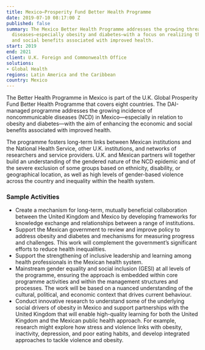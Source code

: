 ```yaml
---
title: Mexico—Prosperity Fund Better Health Programme
date: 2019-07-10 08:17:00 Z
published: false
summary: The Mexico Better Health Programme addresses the growing threat of noncommunicable
  diseases—especially obesity and diabetes—with a focus on realizing the economic
  and social benefits associated with improved health.
start: 2019
end: 2021
client: U.K. Foreign and Commonwealth Office
solutions:
- Global Health
regions: Latin America and the Caribbean
country: Mexico
---
```


The Better Health Programme in Mexico is part of the U.K. Global Prosperity Fund Better Health Programme that covers eight countries. The DAI-managed programme addresses the growing incidence of noncommunicable diseases (NCD) in Mexico—especially in relation to obesity and diabetes—with the aim of enhancing the economic and social benefits associated with improved health. 

The programme fosters long-term links between Mexican institutions and the National Health Service, other U.K. institutions, and networks of researchers and service providers. U.K. and Mexican partners will together build an understanding of the gendered nature of the NCD epidemic and of the severe exclusion of some groups based on ethnicity, disability, or geographical location, as well as high levels of gender-based violence across the country and inequality within the health system.

### Sample Activities

* Create a mechanism for long-term, mutually beneficial collaboration between the United Kingdom and Mexico by developing frameworks for knowledge exchange and relationships between a range of institutions.
* Support the Mexican government to review and improve policy to address obesity and diabetes and mechanisms for measuring progress and challenges. This work will complement the government’s significant efforts to reduce health inequalities.
* Support the strengthening of inclusive leadership and learning among health professionals in the Mexican health system.
* Mainstream gender equality and social inclusion (GESI) at all levels of the programme, ensuring the approach is embedded within core programme activities and within the management structures and processes. The work will be based on a nuanced understanding of the cultural, political, and economic context that drives current behaviour.
* Conduct innovative research to understand some of the underlying social drivers of obesity in Mexico and support partnerships with the United Kingdom that will enable high-quality learning for both the United Kingdom and the Mexican public health approach. For example, research might explore how stress and violence links with obesity, inactivity, depression, and poor eating habits, and develop integrated approaches to tackle violence and obesity.